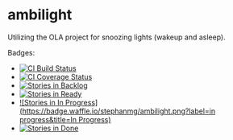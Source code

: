 ambilight
===================
Utilizing the OLA project for snoozing lights (wakeup and asleep).

Badges:
* [![CI Build Status](https://travis-ci.org/stephanmg/ambilight.svg?branch=master)](https://travis-ci.org/stephanmg/ambilight)
* [![CI Coverage Status](https://coveralls.io/repos/stephanmg/ambilight/badge.png)](https://coveralls.io/r/stephanmg/ambilight)
* [![Stories in Backlog](https://badge.waffle.io/stephanmg/ambilight.png?label=backlog&title=Backlog)](http://waffle.io/stephanmg/ambilight)
* [![Stories in Ready](https://badge.waffle.io/stephanmg/ambilight.png?label=ready&title=Ready)](http://waffle.io/stephanmg/ambilight)
* [![Stories in In Progress](https://badge.waffle.io/stephanmg/ambilight.png?label=in progress&title=In Progress)](http://waffle.io/stephanmg/ambilight)
* [![Stories in Done](https://badge.waffle.io/stephanmg/ambilight.png?label=done&title=Done)](http://waffle.io/stephanmg/ambilight)
